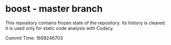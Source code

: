 # boost - master branch

This repository contains frozen state of the repository.
Its history is cleared. It is used only for static code
analysis with Codacy.

Commit Time: 1699246703